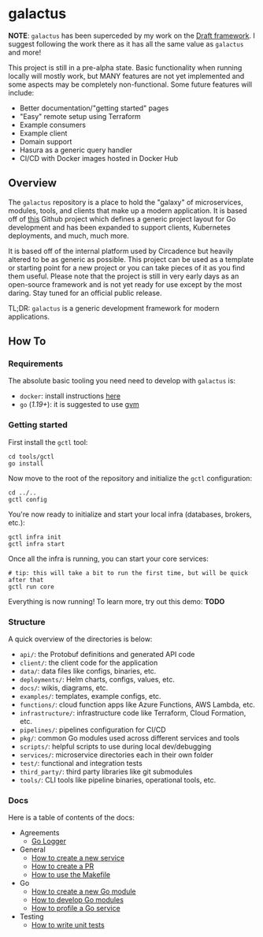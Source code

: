 # galactus

**NOTE**: `galactus` has been superceded by my work on the [Draft framework](https://github.com/steady-bytes/draft). I suggest following the work there as it has all the same value as `galactus` and more!

This project is still in a pre-alpha state. Basic functionality when running locally will mostly work, but MANY features are not yet implemented and some aspects may be completely non-functional. Some future features will include:

- Better documentation/"getting started" pages
- "Easy" remote setup using Terraform
- Example consumers
- Example client
- Domain support
- Hasura as a generic query handler
- CI/CD with Docker images hosted in Docker Hub

## Overview

The `galactus` repository is a place to hold the "galaxy" of microservices, modules, tools, and clients that make up a modern application. It is based off of [this](https://github.com/golang-standards/project-layout) Github project which defines a generic project layout for Go development and has been expanded to support clients, Kubernetes deployments, and much, much more.

It is based off of the internal platform used by Circadence but heavily altered to be as generic as possible. This project can be used as a template or starting point for a new project or you can take pieces of it as you find them useful. Please note that the project is still in very early days as an open-source framework and is not yet ready for use except by the most daring. Stay tuned for an official public release.

TL;DR: `galactus` is a generic development framework for modern applications.

## How To

### Requirements

The absolute basic tooling you need need to develop with `galactus` is:

- `docker`: install instructions [here](https://docs.docker.com/get-docker/)
- `go` (*1.19+*): it is suggested to use [gvm](https://github.com/moovweb/gvm)

### Getting started

First install the `gctl` tool:

```shell
cd tools/gctl
go install
```

Now move to the root of the repository and initialize the `gctl` configuration:

```shell
cd ../..
gctl config
```

You're now ready to initialize and start your local infra (databases, brokers, etc.):

```shell
gctl infra init
gctl infra start
```

Once all the infra is running, you can start your core services:

```shell
# tip: this will take a bit to run the first time, but will be quick after that
gctl run core
```

Everything is now running! To learn more, try out this demo: **TODO**

### Structure

A quick overview of the directories is below:

- `api/`: the Protobuf definitions and generated API code
- `client/`: the client code for the application
- `data/`: data files like configs, binaries, etc.
- `deployments/`: Helm charts, configs, values, etc.
- `docs/`: wikis, diagrams, etc.
- `examples/`: templates, example configs, etc.
- `functions/`: cloud function apps like Azure Functions, AWS Lambda, etc.
- `infrastructure/`: infrastructure code like Terraform, Cloud Formation, etc.
- `pipelines/`: pipelines configuration for CI/CD
- `pkg/`: common Go modules used across different services and tools
- `scripts/`: helpful scripts to use during local dev/debugging
- `services/`: microservice directories each in their own folder
- `test/`: functional and integration tests
- `third_party/`: third party libraries like git submodules
- `tools/`: CLI tools like pipeline binaries, operational tools, etc.

### Docs

Here is a table of contents of the docs:

- Agreements
  - [Go Logger](docs/agreements/go-logger.md)
- General
  - [How to create a new service](docs/general/how-to-create-a-microservice.md)
  - [How to create a PR](docs/general/how-to-create-a-pr.md)
  - [How to use the Makefile](docs/general/how-to-use-the-makefile.md)
- Go
  - [How to create a new Go module](docs/go/how-to-create-a-go-module.md)
  - [How to develop Go modules](docs/go/how-to-develop-go-modules.md)
  - [How to profile a Go service](docs/go/how-to-profile-a-go-service.md)
- Testing
  - [How to write unit tests](docs/testing/how-to-write-unit-tests.md)
